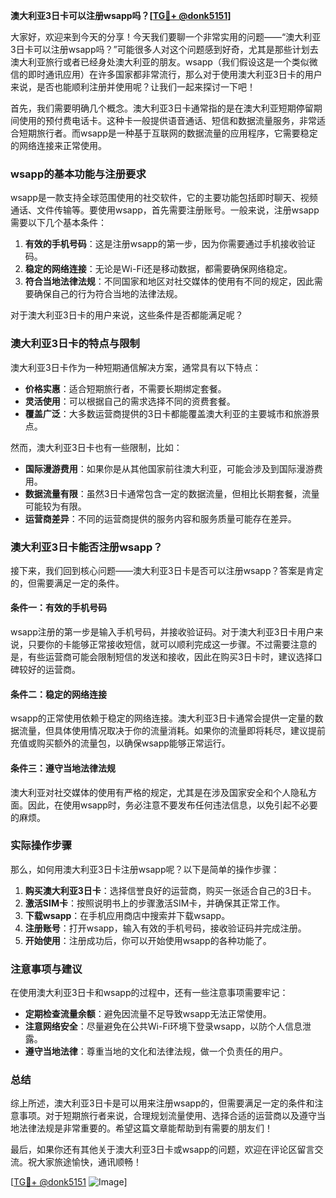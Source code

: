 **澳大利亚3日卡可以注册wsapp吗？[[TG💪+ @donk5151](https://t.me/s/donk5151)]**

大家好，欢迎来到今天的分享！今天我们要聊一个非常实用的问题——“澳大利亚3日卡可以注册wsapp吗？”可能很多人对这个问题感到好奇，尤其是那些计划去澳大利亚旅行或者已经身处澳大利亚的朋友。wsapp（我们假设这是一个类似微信的即时通讯应用）在许多国家都非常流行，那么对于使用澳大利亚3日卡的用户来说，是否也能顺利注册并使用呢？让我们一起来探讨一下吧！

首先，我们需要明确几个概念。澳大利亚3日卡通常指的是在澳大利亚短期停留期间使用的预付费电话卡。这种卡一般提供语音通话、短信和数据流量服务，非常适合短期旅行者。而wsapp是一种基于互联网的数据流量的应用程序，它需要稳定的网络连接来正常使用。

### wsapp的基本功能与注册要求

wsapp是一款支持全球范围使用的社交软件，它的主要功能包括即时聊天、视频通话、文件传输等。要使用wsapp，首先需要注册账号。一般来说，注册wsapp需要以下几个基本条件：

1. **有效的手机号码**：这是注册wsapp的第一步，因为你需要通过手机接收验证码。
2. **稳定的网络连接**：无论是Wi-Fi还是移动数据，都需要确保网络稳定。
3. **符合当地法律法规**：不同国家和地区对社交媒体的使用有不同的规定，因此需要确保自己的行为符合当地的法律法规。

对于澳大利亚3日卡的用户来说，这些条件是否都能满足呢？

### 澳大利亚3日卡的特点与限制

澳大利亚3日卡作为一种短期通信解决方案，通常具有以下特点：

- **价格实惠**：适合短期旅行者，不需要长期绑定套餐。
- **灵活使用**：可以根据自己的需求选择不同的资费套餐。
- **覆盖广泛**：大多数运营商提供的3日卡都能覆盖澳大利亚的主要城市和旅游景点。

然而，澳大利亚3日卡也有一些限制，比如：

- **国际漫游费用**：如果你是从其他国家前往澳大利亚，可能会涉及到国际漫游费用。
- **数据流量有限**：虽然3日卡通常包含一定的数据流量，但相比长期套餐，流量可能较为有限。
- **运营商差异**：不同的运营商提供的服务内容和服务质量可能存在差异。

### 澳大利亚3日卡能否注册wsapp？

接下来，我们回到核心问题——澳大利亚3日卡是否可以注册wsapp？答案是肯定的，但需要满足一定的条件。

#### 条件一：有效的手机号码

wsapp注册的第一步是输入手机号码，并接收验证码。对于澳大利亚3日卡用户来说，只要你的卡能够正常接收短信，就可以顺利完成这一步骤。不过需要注意的是，有些运营商可能会限制短信的发送和接收，因此在购买3日卡时，建议选择口碑较好的运营商。

#### 条件二：稳定的网络连接

wsapp的正常使用依赖于稳定的网络连接。澳大利亚3日卡通常会提供一定量的数据流量，但具体使用情况取决于你的流量消耗。如果你的流量即将耗尽，建议提前充值或购买额外的流量包，以确保wsapp能够正常运行。

#### 条件三：遵守当地法律法规

澳大利亚对社交媒体的使用有严格的规定，尤其是在涉及国家安全和个人隐私方面。因此，在使用wsapp时，务必注意不要发布任何违法信息，以免引起不必要的麻烦。

### 实际操作步骤

那么，如何用澳大利亚3日卡注册wsapp呢？以下是简单的操作步骤：

1. **购买澳大利亚3日卡**：选择信誉良好的运营商，购买一张适合自己的3日卡。
2. **激活SIM卡**：按照说明书上的步骤激活SIM卡，并确保其正常工作。
3. **下载wsapp**：在手机应用商店中搜索并下载wsapp。
4. **注册账号**：打开wsapp，输入有效的手机号码，接收验证码并完成注册。
5. **开始使用**：注册成功后，你可以开始使用wsapp的各种功能了。

### 注意事项与建议

在使用澳大利亚3日卡和wsapp的过程中，还有一些注意事项需要牢记：

- **定期检查流量余额**：避免因流量不足导致wsapp无法正常使用。
- **注意网络安全**：尽量避免在公共Wi-Fi环境下登录wsapp，以防个人信息泄露。
- **遵守当地法律**：尊重当地的文化和法律法规，做一个负责任的用户。

### 总结

综上所述，澳大利亚3日卡是可以用来注册wsapp的，但需要满足一定的条件和注意事项。对于短期旅行者来说，合理规划流量使用、选择合适的运营商以及遵守当地法律法规是非常重要的。希望这篇文章能帮助到有需要的朋友们！

最后，如果你还有其他关于澳大利亚3日卡或wsapp的问题，欢迎在评论区留言交流。祝大家旅途愉快，通讯顺畅！

[[TG💪+ @donk5151](https://t.me/s/donk5151) ![Image](https://i.postimg.cc/rwNCRYN7/Snipaste-2025-04-30-17-27-05.png)]